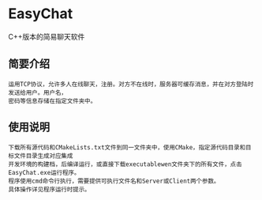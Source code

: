 # EasyChat
C++版本的简易聊天软件
## 简要介绍
    运用TCP协议，允许多人在线聊天，注册。对方不在线时，服务器可缓存消息，并在对方登陆时发送给用户。用户名，
    密码等信息存储在指定文件夹中。
## 使用说明
    下载所有源代码和CMakeLists.txt文件到同一文件夹中，使用CMake，指定源代码目录和目标文件目录生成对应集成
    开发环境的构建档，后编译运行，或直接下载executablewen文件夹下的所有文件，点击EasyChat.exe运行程序。
    程序使用cmd命令行执行，需要提供可执行文件名和Server或Client两个参数。
    具体操作详见程序运行时提示。
